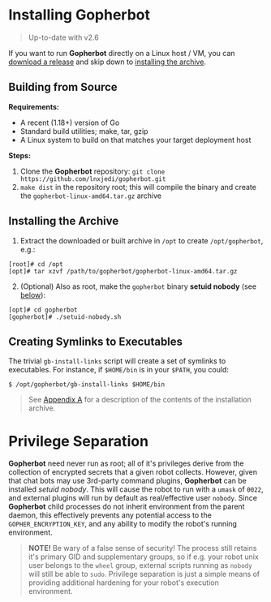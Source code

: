 # Installing **Gopherbot**

> Up-to-date with v2.6

If you want to run **Gopherbot** directly on a Linux host / VM, you can [download a release](https://github.com/lnxjedi/gopherbot/releases) and skip down to [installing the archive](#installing-the-archive).

## Building from Source
**Requirements:**
* A recent (1.18+) version of Go
* Standard build utilities; make, tar, gzip
* A Linux system to build on that matches your target deployment host

**Steps:**
1. Clone the **Gopherbot** repository: `git clone https://github.com/lnxjedi/gopherbot.git`
1. `make dist` in the repository root; this will compile the binary and create the `gopherbot-linux-amd64.tar.gz` archive

## Installing the Archive
1. Extract the downloaded or built archive in `/opt` to create `/opt/gopherbot`, e.g.:
```shell
[root]# cd /opt
[opt]# tar xzvf /path/to/gopherbot/gopherbot-linux-amd64.tar.gz
```
2. (Optional) Also as root, make the `gopherbot` binary **setuid nobody** (see [below](#privilege-separation)):
```shell
[opt]# cd gopherbot
[gopherbot]# ./setuid-nobody.sh
```

## Creating Symlinks to Executables

The trivial `gb-install-links` script will create a set of symlinks to executables. For instance, if `$HOME/bin` is in your `$PATH`, you could:
```shell
$ /opt/gopherbot/gb-install-links $HOME/bin
```

> See [Appendix A](/appendices/InstallArchive.html) for a description of the contents of the installation archive.

# Privilege Separation

**Gopherbot** need never run as root; all of it's privileges derive from the collection of encrypted secrets that a given robot collects. However, given that chat bots may use 3rd-party command plugins, **Gopherbot** can be installed *setuid nobody*. This will cause the robot to run with a `umask` of `0022`, and external plugins will run by default as real/effective user `nobody`. Since **Gopherbot** child processes do not inherit environment from the parent daemon, this effectively prevents any potential access to the `GOPHER_ENCRYPTION_KEY`, and any ability to modify the robot's running environment.

> **NOTE!** Be wary of a false sense of security! The process still retains it's primary GID and supplementary groups, so if e.g. your robot unix user belongs to the `wheel` group, external scripts running as `nobody` will still be able to `sudo`. Privilege separation is just a simple means of providing additional hardening for your robot's execution environment.
